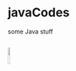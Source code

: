 # javaCodes
some Java stuff

## <img align="center" width="10%" height="10%" src="https://logos-download.com/wp-content/uploads/2016/10/Java_logo_icon.png">

